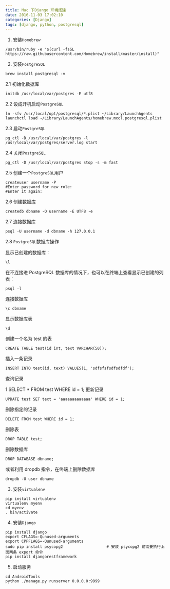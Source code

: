 ```yaml
---
title: Mac 下Django 环境搭建
date: 2016-11-03 17:02:10
categories: [Django]
tags: [django, python, postgresql]
---
```


1. 安装``Homebrew``
```
/usr/bin/ruby -e "$(curl -fsSL https://raw.githubusercontent.com/Homebrew/install/master/install)"
```
2. 安装``PostgreSQL``
```
brew install postgresql -v
```
2.1 初始化数据库
```
initdb /usr/local/var/postgres -E utf8
```
2.2 设成开机启动``PostgreSQL``
```
ln -sfv /usr/local/opt/postgresql/*.plist ~/Library/LaunchAgents
launchctl load ~/Library/LaunchAgents/homebrew.mxcl.postgresql.plist
```
2.3 启动``PostgreSQL``
```
pg_ctl -D /usr/local/var/postgres -l /usr/local/var/postgres/server.log start
```
2.4 关闭``PostgreSQL``
```
pg_ctl -D /usr/local/var/postgres stop -s -m fast
```
2.5 创建一个``PostgreSQL``用户
```
createuser username -P
#Enter password for new role:
#Enter it again:
```
2.6 创建数据库
```
createdb dbname -O username -E UTF8 -e
```
2.7 连接数据库
```
psql -U username -d dbname -h 127.0.0.1
```
2.8 ``PostgreSQL``数据库操作

显示已创建的数据库：
```
\l  
```
在不连接进 PostgreSQL 数据库的情况下，也可以在终端上查看显示已创建的列表：
```
psql -l
```
连接数据库
```
\c dbname
```
显示数据库表
```
\d  
```
创建一个名为 test 的表
```
CREATE TABLE test(id int, text VARCHAR(50));
```
插入一条记录
```
INSERT INTO test(id, text) VALUES(1, 'sdfsfsfsdfsdfdf');
```
查询记录

1
SELECT * FROM test WHERE id = 1;
更新记录
```
UPDATE test SET text = 'aaaaaaaaaaaaa' WHERE id = 1;
```
删除指定的记录
```
DELETE FROM test WHERE id = 1;
```
删除表
```
DROP TABLE test;
```
删除数据库
```
DROP DATABASE dbname;
```
或者利用 dropdb 指令，在终端上删除数据库
```
dropdb -U user dbname
```

3. 安装``virtualenv``
```
pip install virtualenv
virtualenv myenv
cd myenv
. bin/activate
```

4. 安装``Django``
```
pip install django
export CFLAGS=-Qunused-arguments
export CPPFLAGS=-Qunused-arguments
sudo pip install psycopg2                   # 安装 psycopg2 前需要执行上面两条 export 命令
pip install djangorestframework
```

5. 启动服务
```
cd AndroidTools
python ./manage.py runserver 0.0.0.0:9999
```
